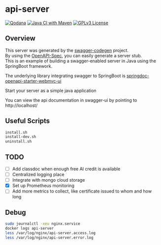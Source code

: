 # api-server

[![Qodana](https://github.com/SibeiC/api-server/actions/workflows/qodana_code_quality.yml/badge.svg)](https://github.com/SibeiC/api-server/actions/workflows/qodana_code_quality.yml)
[![Java CI with Maven](https://github.com/SibeiC/api-server/actions/workflows/maven.yml/badge.svg)](https://github.com/SibeiC/api-server/actions/workflows/maven.yml)
[![GPLv3 License](https://img.shields.io/badge/License-GPL%20v3-blue.svg)](https://www.gnu.org/licenses/gpl-3.0.en.html)

## Overview

This server was generated by the [swagger-codegen](https://github.com/swagger-api/swagger-codegen) project.  
By using the [OpenAPI-Spec](https://github.com/swagger-api/swagger-core), you can easily generate a server stub.  
This is an example of building a swagger-enabled server in Java using the SpringBoot framework.

The underlying library integrating swagger to SpringBoot
is [springdoc-openapi-starter-webmvc-ui](https://github.com/springdoc/springdoc-openapi/tree/main/springdoc-openapi-starter-webmvc-ui)

Start your server as a simple java application

You can view the api documentation in swagger-ui by pointing to  
http://localhost/

## Useful Scripts

```bash
install.sh
install-dev.sh
uninstall.sh
```

## TODO

- [ ] Add classdoc when enough free AI credit is available
- [ ] Centralized logging place
- [ ] Integrate with mongo cloud storage
- [x] Set up Prometheus monitoring
- [ ] Add more metrics to collect, like certificate issued to whom and how long

## Debug

```bash
sudo journalctl -xeu nginx.service
docker logs api-server
less /var/log/nginx/api-server.access.log
less /var/log/nginx/api-server.error.log
```
